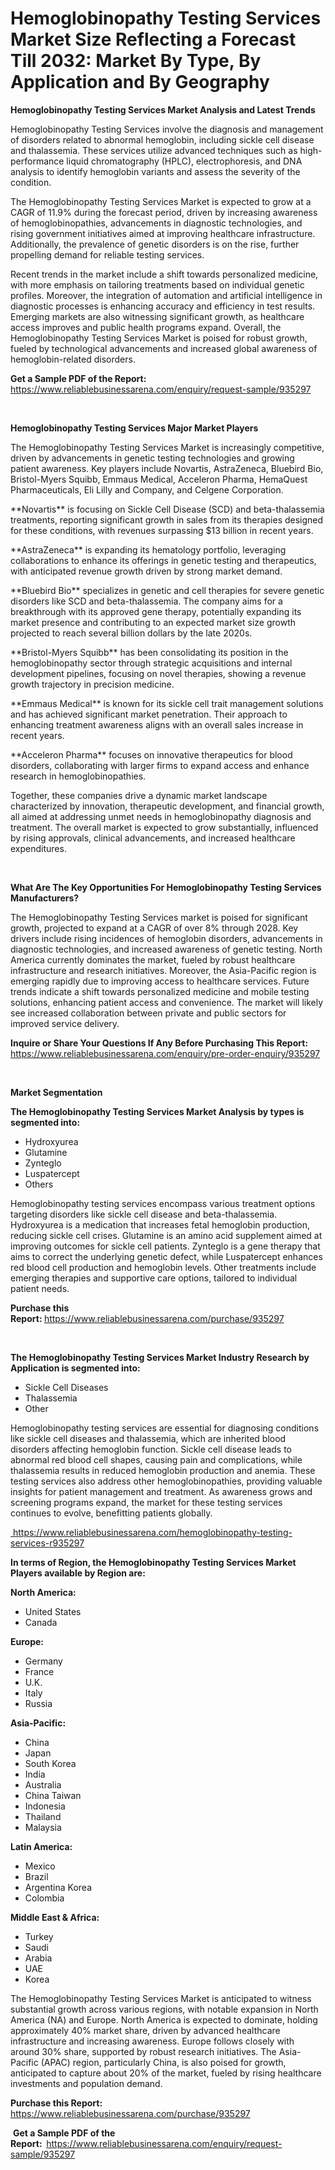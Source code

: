 <p><h1>Hemoglobinopathy Testing Services Market Size Reflecting a Forecast Till 2032: Market By Type, By Application and By Geography</h1></p><p><strong>Hemoglobinopathy Testing Services Market Analysis and Latest Trends</strong></p>
<p><p>Hemoglobinopathy Testing Services involve the diagnosis and management of disorders related to abnormal hemoglobin, including sickle cell disease and thalassemia. These services utilize advanced techniques such as high-performance liquid chromatography (HPLC), electrophoresis, and DNA analysis to identify hemoglobin variants and assess the severity of the condition. </p><p>The Hemoglobinopathy Testing Services Market is expected to grow at a CAGR of 11.9% during the forecast period, driven by increasing awareness of hemoglobinopathies, advancements in diagnostic technologies, and rising government initiatives aimed at improving healthcare infrastructure. Additionally, the prevalence of genetic disorders is on the rise, further propelling demand for reliable testing services. </p><p>Recent trends in the market include a shift towards personalized medicine, with more emphasis on tailoring treatments based on individual genetic profiles. Moreover, the integration of automation and artificial intelligence in diagnostic processes is enhancing accuracy and efficiency in test results. Emerging markets are also witnessing significant growth, as healthcare access improves and public health programs expand. Overall, the Hemoglobinopathy Testing Services Market is poised for robust growth, fueled by technological advancements and increased global awareness of hemoglobin-related disorders.</p></p>
<p><strong>Get a Sample PDF of the Report:&nbsp;</strong> <a href="https://www.reliablebusinessarena.com/enquiry/request-sample/935297?utm_campaign=2476&utm_medium=2&utm_source=Github&utm_content=ia&utm_term=18042025&utm_id=hemoglobinopathy-testing-services">https://www.reliablebusinessarena.com/enquiry/request-sample/935297</a></p>
<p>&nbsp;</p>
<p><strong>Hemoglobinopathy Testing Services Major Market Players</strong></p>
<p><p>The Hemoglobinopathy Testing Services Market is increasingly competitive, driven by advancements in genetic testing technologies and growing patient awareness. Key players include Novartis, AstraZeneca, Bluebird Bio, Bristol-Myers Squibb, Emmaus Medical, Acceleron Pharma, HemaQuest Pharmaceuticals, Eli Lilly and Company, and Celgene Corporation. </p><p>**Novartis** is focusing on Sickle Cell Disease (SCD) and beta-thalassemia treatments, reporting significant growth in sales from its therapies designed for these conditions, with revenues surpassing $13 billion in recent years. </p><p>**AstraZeneca** is expanding its hematology portfolio, leveraging collaborations to enhance its offerings in genetic testing and therapeutics, with anticipated revenue growth driven by strong market demand.</p><p>**Bluebird Bio** specializes in genetic and cell therapies for severe genetic disorders like SCD and beta-thalassemia. The company aims for a breakthrough with its approved gene therapy, potentially expanding its market presence and contributing to an expected market size growth projected to reach several billion dollars by the late 2020s.</p><p>**Bristol-Myers Squibb** has been consolidating its position in the hemoglobinopathy sector through strategic acquisitions and internal development pipelines, focusing on novel therapies, showing a revenue growth trajectory in precision medicine.</p><p>**Emmaus Medical** is known for its sickle cell trait management solutions and has achieved significant market penetration. Their approach to enhancing treatment awareness aligns with an overall sales increase in recent years.</p><p>**Acceleron Pharma** focuses on innovative therapeutics for blood disorders, collaborating with larger firms to expand access and enhance research in hemoglobinopathies.</p><p>Together, these companies drive a dynamic market landscape characterized by innovation, therapeutic development, and financial growth, all aimed at addressing unmet needs in hemoglobinopathy diagnosis and treatment. The overall market is expected to grow substantially, influenced by rising approvals, clinical advancements, and increased healthcare expenditures.</p></p>
<p>&nbsp;</p>
<p><strong>What Are The Key Opportunities For Hemoglobinopathy Testing Services Manufacturers?</strong></p>
<p><p>The Hemoglobinopathy Testing Services market is poised for significant growth, projected to expand at a CAGR of over 8% through 2028. Key drivers include rising incidences of hemoglobin disorders, advancements in diagnostic technologies, and increased awareness of genetic testing. North America currently dominates the market, fueled by robust healthcare infrastructure and research initiatives. Moreover, the Asia-Pacific region is emerging rapidly due to improving access to healthcare services. Future trends indicate a shift towards personalized medicine and mobile testing solutions, enhancing patient access and convenience. The market will likely see increased collaboration between private and public sectors for improved service delivery.</p></p>
<p><strong>Inquire or Share Your Questions If Any Before Purchasing This Report:</strong> <a href="https://www.reliablebusinessarena.com/enquiry/pre-order-enquiry/935297?utm_campaign=2476&utm_medium=2&utm_source=Github&utm_content=ia&utm_term=18042025&utm_id=hemoglobinopathy-testing-services">https://www.reliablebusinessarena.com/enquiry/pre-order-enquiry/935297</a></p>
<p>&nbsp;</p>
<p><strong>Market Segmentation</strong></p>
<p><strong>The Hemoglobinopathy Testing Services Market Analysis by types is segmented into:</strong></p>
<p><ul><li>Hydroxyurea</li><li>Glutamine</li><li>Zynteglo</li><li>Luspatercept</li><li>Others</li></ul></p>
<p><p>Hemoglobinopathy testing services encompass various treatment options targeting disorders like sickle cell disease and beta-thalassemia. Hydroxyurea is a medication that increases fetal hemoglobin production, reducing sickle cell crises. Glutamine is an amino acid supplement aimed at improving outcomes for sickle cell patients. Zynteglo is a gene therapy that aims to correct the underlying genetic defect, while Luspatercept enhances red blood cell production and hemoglobin levels. Other treatments include emerging therapies and supportive care options, tailored to individual patient needs.</p></p>
<p><strong>Purchase this Report:&nbsp;</strong><a href="https://www.reliablebusinessarena.com/purchase/935297?utm_campaign=2476&utm_medium=2&utm_source=Github&utm_content=ia&utm_term=18042025&utm_id=hemoglobinopathy-testing-services">https://www.reliablebusinessarena.com/purchase/935297</a></p>
<p>&nbsp;</p>
<p><strong>The Hemoglobinopathy Testing Services Market Industry Research by Application is segmented into:</strong></p>
<p><ul><li>Sickle Cell Diseases</li><li>Thalassemia</li><li>Other</li></ul></p>
<p><p>Hemoglobinopathy testing services are essential for diagnosing conditions like sickle cell diseases and thalassemia, which are inherited blood disorders affecting hemoglobin function. Sickle cell disease leads to abnormal red blood cell shapes, causing pain and complications, while thalassemia results in reduced hemoglobin production and anemia. These testing services also address other hemoglobinopathies, providing valuable insights for patient management and treatment. As awareness grows and screening programs expand, the market for these testing services continues to evolve, benefitting patients globally.</p></p>
<p><a href="https://www.reliablebusinessarena.com/hemoglobinopathy-testing-services-r935297?utm_campaign=2476&utm_medium=2&utm_source=Github&utm_content=ia&utm_term=18042025&utm_id=hemoglobinopathy-testing-services">&nbsp;https://www.reliablebusinessarena.com/hemoglobinopathy-testing-services-r935297</a></p>
<p><strong>In terms of Region, the Hemoglobinopathy Testing Services Market Players available by Region are:</strong></p>
<p>
    <p> <strong> North America: </strong>
        <ul>
            <li>United States</li>
            <li>Canada</li>
        </ul>
        </p> 
    <p> <strong> Europe: </strong>
        <ul>
            <li>Germany</li>
            <li>France</li>
            <li>U.K.</li>
            <li>Italy</li>
            <li>Russia</li>
        </ul>
        </p> 
    <p> <strong> Asia-Pacific: </strong>
        <ul>
            <li>China</li>
            <li>Japan</li>
            <li>South Korea</li>
            <li>India</li>
            <li>Australia</li>
            <li>China Taiwan</li>
            <li>Indonesia</li>
            <li>Thailand</li>
            <li>Malaysia</li>
        </ul>
        </p> 
    <p> <strong> Latin America: </strong>
        <ul>
            <li>Mexico</li>
            <li>Brazil</li>
            <li>Argentina Korea</li>
            <li>Colombia</li>
        </ul>
        </p> 
    <p> <strong> Middle East & Africa: </strong>
        <ul>
            <li>Turkey</li>
            <li>Saudi</li>
            <li>Arabia</li>
            <li>UAE</li>
            <li>Korea</li>
        </ul>
    </p>
    </p>
<p><p>The Hemoglobinopathy Testing Services Market is anticipated to witness substantial growth across various regions, with notable expansion in North America (NA) and Europe. North America is expected to dominate, holding approximately 40% market share, driven by advanced healthcare infrastructure and increasing awareness. Europe follows closely with around 30% share, supported by robust research initiatives. The Asia-Pacific (APAC) region, particularly China, is also poised for growth, anticipated to capture about 20% of the market, fueled by rising healthcare investments and population demand.</p></p>
<p><strong>Purchase this Report: </strong><a href="https://www.reliablebusinessarena.com/purchase/935297?utm_campaign=2476&utm_medium=2&utm_source=Github&utm_content=ia&utm_term=18042025&utm_id=hemoglobinopathy-testing-services">https://www.reliablebusinessarena.com/purchase/935297</a></p>
<p>&nbsp;<strong>Get a Sample PDF of the Report:&nbsp;&nbsp;</strong><a href="https://www.reliablebusinessarena.com/enquiry/request-sample/935297?utm_campaign=2476&utm_medium=2&utm_source=Github&utm_content=ia&utm_term=18042025&utm_id=hemoglobinopathy-testing-services">https://www.reliablebusinessarena.com/enquiry/request-sample/935297</a></p>
<p><strong></strong></p>
<p><p></p><p></p><p></p></p>